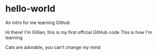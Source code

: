 # hello-world
An intro for me learning Github

Hi there!
I'm Gillian, this is my first official GitHub code
This is how I'm learning

Cats are adorable, you can't change my mind
